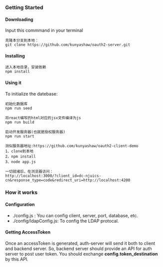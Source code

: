 ###  Getting Started
#### Downloading
Input this commmand in your terminal
```
克隆本分支到本地：
git clone https://github.com/kunyashaw/oauth2-server.git
```
#### Installing
```
进入本地目录，安装依赖
npm install
```
#### Using it
To initialize the datebase:
```
初始化数据库
npm run seed
```



```
将react编写的html对应的jsx文件编译为js
npm run build
```


```
启动开发服务器(也就是授权服务器)
npm run start
```



```
测似服务器地址:https://github.com/kunyashaw/oauth2-client-demo
1、clone到本地
2、npm install 
3、node app.js
```

```
一切就绪后，在浏览器访问：
http://localhost:3000/?client_id=dc-njuics-cn&response_type=code&redirect_uri=http://localhost:4200
```



### How it works
#### Configuration
- ./config.js : You can config client,  server,  port,  database, etc.
- ./config/ldapConfig.js: To config the LDAP protocal.

#### Getting AccessToken
Once an accessToken is generated, auth-server will send it both to client and backend server. So,  backend server should provide an API for auth server to post user token.
You should exchange **config.token_destination**  by this API.